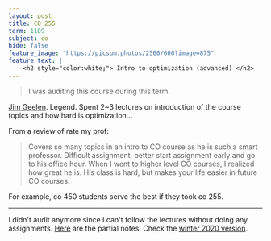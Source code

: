 ```yaml
---
layout: post
title: CO 255
term: 1189
subject: co
hide: false
feature_image: "https://picsum.photos/2560/600?image=875"
feature_text: |
    <h2 style="color:white;"> Intro to optimization (advanced) </h2>
---
```


 > I was auditing this course during this term.

[Jim Geelen](http://www.math.uwaterloo.ca/~jfgeelen/). Legend. Spent 2~3 lectures on introduction of the course topics and how hard is optimization...

From a review of rate my prof:
> Covers so many topics in an intro to CO course as he is such a smart professor. Difficult assignment, better start assignment early and go to his office hour. When I went to higher level CO courses, I realized how great he is. His class is hard, but makes your life easier in future CO courses.

For example, co 450 students serve the best if they took co 255.

---

I didn't audit anymore since I can't follow the lectures without doing any assignments. [Here](/pdfs/1189/co255.pdf) are the partial notes.
Check the [winter 2020 version](/co/255).
